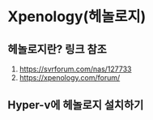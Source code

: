 Xpenology(헤놀로지)
=============

## 헤놀로지란? 링크 참조 
   1. https://svrforum.com/nas/127733
   2. https://xpenology.com/forum/

## Hyper-v에 헤놀로지 설치하기 

  ### 

